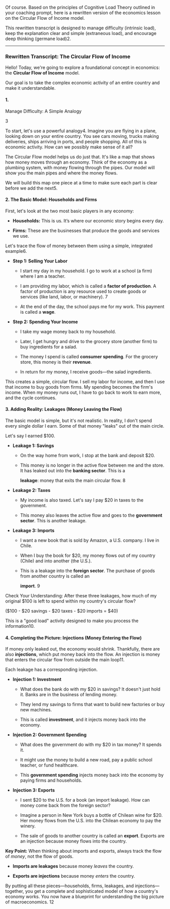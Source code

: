 Of course. Based on the principles of Cognitive Load Theory outlined in your coaching prompt, here is a rewritten version of the economics lesson on the Circular Flow of Income model.

This rewritten transcript is designed to manage difficulty (intrinsic load), keep the explanation clear and simple (extraneous load), and encourage deep thinking (germane load)2.

---

### **Rewritten Transcript: The Circular Flow of Income**

Hello! Today, we're going to explore a foundational concept in economics: the **Circular Flow of Income** model.

Our goal is to take the complex economic activity of an entire country and make it understandable.

#### 1.

Manage Difficulty: A Simple Analogy

3

To start, let's use a powerful analogy4. Imagine you are flying in a plane, looking down on your entire country. You see cars moving, trucks making deliveries, ships arriving in ports, and people shopping. All of this is economic activity. How can we possibly make sense of it all?

The Circular Flow model helps us do just that. It's like a map that shows how money moves through an economy. Think of the economy as a plumbing system, with money flowing through the pipes. Our model will show you the main pipes and where the money flows.

We will build this map one piece at a time to make sure each part is clear before we add the next5.

#### **2. The Basic Model: Households and Firms**

First, let's look at the two most basic players in any economy:

- **Households:** This is us. It’s where our economic story begins every day.
    
- **Firms:** These are the businesses that produce the goods and services we use.
    

Let's trace the flow of money between them using a simple, integrated example6.

- **Step 1: Selling Your Labor**
    
    - I start my day in my household. I go to work at a school (a firm) where I am a teacher.
        
    - I am providing my labor, which is called a **factor of production**. A factor of production is any resource used to create goods or services (like land, labor, or machinery). 7
        
    - At the end of the day, the school pays me for my work. This payment is called a **wage**.
        
- **Step 2: Spending Your Income**
    
    - I take my wage money back to my household.
        
    - Later, I get hungry and drive to the grocery store (another firm) to buy ingredients for a salad.
        
    - The money I spend is called **consumer spending**. For the grocery store, this money is their **revenue**.
        
    - In return for my money, I receive goods—the salad ingredients.
        

This creates a simple, circular flow. I sell my labor for income, and then I use that income to buy goods from firms. My spending becomes the firm's income. When my money runs out, I have to go back to work to earn more, and the cycle continues.

#### **3. Adding Reality: Leakages (Money Leaving the Flow)**

The basic model is simple, but it's not realistic. In reality, I don't spend every single dollar I earn. Some of that money "leaks" out of the main circle.

Let's say I earned $100.

- **Leakage 1: Savings**
    
    - On the way home from work, I stop at the bank and deposit $20.
        
    - This money is no longer in the active flow between me and the store. It has leaked out into the **banking sector**. This is a
        
        **leakage**: money that exits the main circular flow. 8
        
- **Leakage 2: Taxes**
    
    - My income is also taxed. Let's say I pay $20 in taxes to the government.
        
    - This money also leaves the active flow and goes to the **government sector**. This is another leakage.
        
- **Leakage 3: Imports**
    
    - I want a new book that is sold by Amazon, a U.S. company. I live in Chile.
        
    - When I buy the book for $20, my money flows out of my country (Chile) and into another (the U.S.).
        
    - This is a leakage into the **foreign sector**. The purchase of goods from another country is called an
        
        **import**. 9
        

Check Your Understanding: After these three leakages, how much of my original $100 is left to spend within my country's circular flow?

($100 - $20 savings - $20 taxes - $20 imports = $40)

This is a "good load" activity designed to make you process the information10.

#### **4. Completing the Picture: Injections (Money Entering the Flow)**

If money only leaked out, the economy would shrink. Thankfully, there are also **injections**, which put money back into the flow. An injection is money that enters the circular flow from outside the main loop11.

Each leakage has a corresponding injection.

- **Injection 1: Investment**
    
    - What does the bank do with my $20 in savings? It doesn't just hold it. Banks are in the business of lending money.
        
    - They lend my savings to firms that want to build new factories or buy new machines.
        
    - This is called **investment**, and it injects money back into the economy.
        
- **Injection 2: Government Spending**
    
    - What does the government do with my $20 in tax money? It spends it.
        
    - It might use the money to build a new road, pay a public school teacher, or fund healthcare.
        
    - This **government spending** injects money back into the economy by paying firms and households.
        
- **Injection 3: Exports**
    
    - I sent $20 to the U.S. for a book (an import leakage). How can money come back from the foreign sector?
        
    - Imagine a person in New York buys a bottle of Chilean wine for $20. Her money flows from the U.S. into the Chilean economy to pay the winery.
        
    - The sale of goods to another country is called an **export**. Exports are an injection because money flows into the country.
        

**Key Point:** When thinking about imports and exports, always track the flow of _money_, not the flow of goods.

- **Imports are leakages** because money _leaves_ the country.
    
- **Exports are injections** because money _enters_ the country.
    

By putting all these pieces—households, firms, leakages, and injections—together, you get a complete and sophisticated model of how a country's economy works. You now have a blueprint for understanding the big picture of macroeconomics. 12